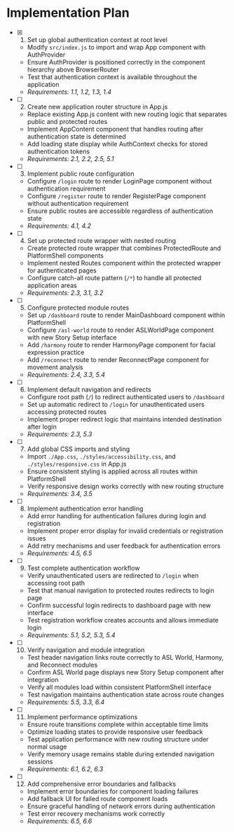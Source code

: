 # Implementation Plan

- [x] 1. Set up global authentication context at root level

  - Modify `src/index.js` to import and wrap App component with AuthProvider
  - Ensure AuthProvider is positioned correctly in the component hierarchy above BrowserRouter
  - Test that authentication context is available throughout the application
  - _Requirements: 1.1, 1.2, 1.3, 1.4_

- [ ] 2. Create new application router structure in App.js

  - Replace existing App.js content with new routing logic that separates public and protected routes
  - Implement AppContent component that handles routing after authentication state is determined
  - Add loading state display while AuthContext checks for stored authentication tokens
  - _Requirements: 2.1, 2.2, 2.5, 5.1_

- [ ] 3. Implement public route configuration

  - Configure `/login` route to render LoginPage component without authentication requirement
  - Configure `/register` route to render RegisterPage component without authentication requirement
  - Ensure public routes are accessible regardless of authentication state
  - _Requirements: 4.1, 4.2_

- [ ] 4. Set up protected route wrapper with nested routing

  - Create protected route wrapper that combines ProtectedRoute and PlatformShell components
  - Implement nested Routes component within the protected wrapper for authenticated pages
  - Configure catch-all route pattern (`/*`) to handle all protected application areas
  - _Requirements: 2.3, 3.1, 3.2_

- [ ] 5. Configure protected module routes

  - Set up `/dashboard` route to render MainDashboard component within PlatformShell
  - Configure `/asl-world` route to render ASLWorldPage component with new Story Setup interface
  - Add `/harmony` route to render HarmonyPage component for facial expression practice
  - Add `/reconnect` route to render ReconnectPage component for movement analysis
  - _Requirements: 2.4, 3.3, 5.4_

- [ ] 6. Implement default navigation and redirects

  - Configure root path (`/`) to redirect authenticated users to `/dashboard`
  - Set up automatic redirect to `/login` for unauthenticated users accessing protected routes
  - Implement proper redirect logic that maintains intended destination after login
  - _Requirements: 2.3, 5.3_

- [ ] 7. Add global CSS imports and styling

  - Import `./App.css`, `./styles/accessibility.css`, and `./styles/responsive.css` in App.js
  - Ensure consistent styling is applied across all routes within PlatformShell
  - Verify responsive design works correctly with new routing structure
  - _Requirements: 3.4, 3.5_

- [ ] 8. Implement authentication error handling

  - Add error handling for authentication failures during login and registration
  - Implement proper error display for invalid credentials or registration issues
  - Add retry mechanisms and user feedback for authentication errors
  - _Requirements: 4.5, 6.5_

- [ ] 9. Test complete authentication workflow

  - Verify unauthenticated users are redirected to `/login` when accessing root path
  - Test that manual navigation to protected routes redirects to login page
  - Confirm successful login redirects to dashboard page with new interface
  - Test registration workflow creates accounts and allows immediate login
  - _Requirements: 5.1, 5.2, 5.3, 5.4_

- [ ] 10. Verify navigation and module integration

  - Test header navigation links route correctly to ASL World, Harmony, and Reconnect modules
  - Confirm ASL World page displays new Story Setup component after integration
  - Verify all modules load within consistent PlatformShell interface
  - Test navigation maintains authentication state across route changes
  - _Requirements: 5.5, 3.3, 6.4_

- [ ] 11. Implement performance optimizations

  - Ensure route transitions complete within acceptable time limits
  - Optimize loading states to provide responsive user feedback
  - Test application performance with new routing structure under normal usage
  - Verify memory usage remains stable during extended navigation sessions
  - _Requirements: 6.1, 6.2, 6.3_

- [ ] 12. Add comprehensive error boundaries and fallbacks
  - Implement error boundaries for component loading failures
  - Add fallback UI for failed route component loads
  - Ensure graceful handling of network errors during authentication
  - Test error recovery mechanisms work correctly
  - _Requirements: 6.5, 6.6_
